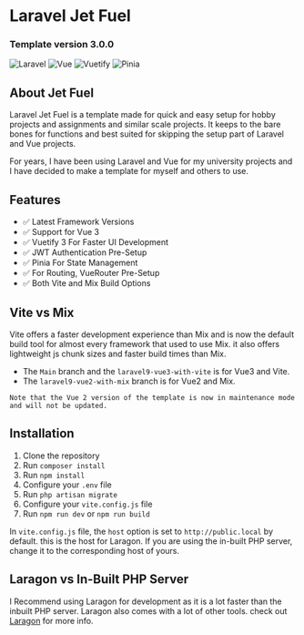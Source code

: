 # Laravel Jet Fuel
### Template version 3.0.0

![Laravel](https://img.shields.io/badge/Laravel-9-red)
![Vue](https://img.shields.io/badge/Vue-3-green)
![Vuetify](https://img.shields.io/badge/Vuetify-3-blue)
![Pinia](https://img.shields.io/badge/Pinia-3-yellow)

## About Jet Fuel

Laravel Jet Fuel is a template made for quick and easy setup for 
hobby projects and assignments and similar scale projects. 
It keeps to the bare bones for functions and best suited for skipping 
the setup part of Laravel and Vue projects.

For years, I have been using Laravel and Vue for my university projects and
I have decided to make a template for myself and others to use.

## Features

-   ✅ Latest Framework Versions
-   ✅ Support for Vue 3
-   ✅ Vuetify 3 For Faster UI Development
-   ✅ JWT Authentication Pre-Setup
-   ✅ Pinia For State Management
-   ✅ For Routing, VueRouter Pre-Setup
-   ✅ Both Vite and Mix Build Options

## Vite vs Mix
Vite offers a faster development experience than Mix and is now the default
build tool for almost every framework that used to use Mix. it also offers 
 lightweight js chunk sizes and faster build times than Mix.

- The `Main` branch and the `laravel9-vue3-with-vite` is for Vue3 and Vite.
- The `laravel9-vue2-with-mix` branch is for Vue2 and Mix.

`Note that the Vue 2 version of the template is now in maintenance mode and will not be updated.`


## Installation

1. Clone the repository
2. Run `composer install`
3. Run `npm install`
4. Configure your `.env` file
5. Run `php artisan migrate`
6. Configure your `vite.config.js` file
7. Run `npm run dev` or `npm run build`

In `vite.config.js` file, the `host` option is set to `http://public.local` by default.
this is the host for Laragon. If you are using the in-built PHP server, change it to the
corresponding host of yours.

## Laragon vs In-Built PHP Server


I Recommend using Laragon for development as it is a lot faster than the
inbuilt PHP server. Laragon also comes with a lot of other tools.
check out [Laragon](https://laragon.org/) for more info.
